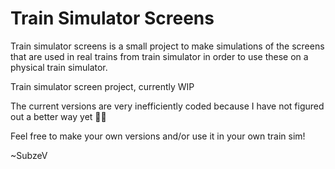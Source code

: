 # Train Simulator Screens
Train simulator screens is a small project to make simulations of the screens that are used in real trains from train simulator in order to use these on a physical train simulator.

Train simulator screen project, currently WIP

The current versions are very inefficiently coded because I have not figured out a better way yet 🤷‍♀️

Feel free to make your own versions and/or use it in your own train sim!

~SubzeV
